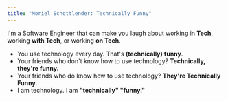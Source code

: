 ```yaml
---
title: "Moriel Schottlender: Technically Funny"
---
```


I'm a Software Engineer that can make you laugh about working in **Tech**, working **with Tech**, or working **on Tech**.
<br />

- You use technology every day. That's **(technically) funny**.
- Your friends who don't know how to use technology? **Technically, they're funny.**
- Your friends who do know how to use technology? **They're Technically Funny.**
- I am technology. I am **"technically" "funny."**
